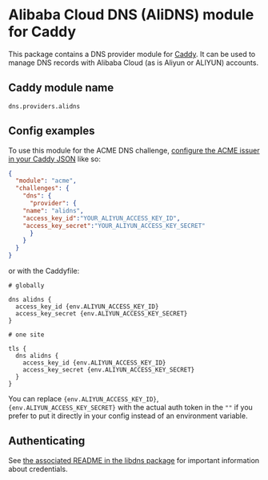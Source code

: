 Alibaba Cloud DNS (AliDNS) module for Caddy
===========================

This package contains a DNS provider module for [Caddy](https://github.com/caddyserver/caddy). It can be used to manage DNS records with Alibaba Cloud (as is Aliyun or ALIYUN) accounts.

## Caddy module name

```
dns.providers.alidns
```

## Config examples

To use this module for the ACME DNS challenge, [configure the ACME issuer in your Caddy JSON](https://caddyserver.com/docs/json/apps/tls/automation/policies/issuer/acme/) like so:

```json
{
  "module": "acme",
  "challenges": {
    "dns": {
      "provider": {
	"name": "alidns",
	"access_key_id":"YOUR_ALIYUN_ACCESS_KEY_ID",
	"access_key_secret":"YOUR_ALIYUN_ACCESS_KEY_SECRET"
      }
    }
  }
}
```

or with the Caddyfile:

```
# globally

dns alidns {
  access_key_id {env.ALIYUN_ACCESS_KEY_ID}
  access_key_secret {env.ALIYUN_ACCESS_KEY_SECRET}
}
```

```
# one site

tls {
  dns alidns {
    access_key_id {env.ALIYUN_ACCESS_KEY_ID}
    access_key_secret {env.ALIYUN_ACCESS_KEY_SECRET}
  }
}
```

You can replace `{env.ALIYUN_ACCESS_KEY_ID}`,`{env.ALIYUN_ACCESS_KEY_SECRET}` with the actual auth token in the `""` if you prefer to put it directly in your config instead of an environment variable.


## Authenticating

See [the associated README in the libdns package](https://github.com/libdns/alidns) for important information about credentials.
